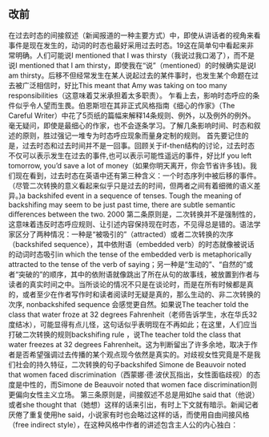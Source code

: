 ## 改前

在过去时态的间接叙述（新闻报道的一种主要方式）中，即使从讲话者的视角来看事件是现在发生的，动词的时态也最好采用过去时态。19这在简单句中看起来非常明确。人们可能说I mentioned that I was thirsty（我说过我口渴了），而不是说I mentioned that I am thirsty，即使我在“说”（mentioned）的时候确实是说I am thirsty。后移不但经常发生在某人说起过去的某件事时，也发生某个命题在过去被广泛相信时，好比This meant that Amy was taking on too many responsibilities（这意味着艾米承担着太多职责）。
乍看上去，影响时态呼应的条件似乎令人望而生畏。伯恩斯坦在其非正式风格指南《细心的作家》（The Careful Writer）中花了5页纸的篇幅来解释14条规则、例外，以及例外的例外。毫无疑问，即使是最细心的作家，也不会逐条学习。了解几条影响时间、时态和叙述的原则，胜过强记一堆专为时态呼应现象而量身定制的规则。
首先要记住的是，过去时态和过去时间并不是一回事。回顾关于if-then结构的讨论，过去时态不仅可以表示发生在过去的事件,也可以表示可能性遥远的事件，好比If you left tomorrow, you’d save a lot of money（如果你明天离开，你会节省许多钱)。我们现在看到，过去时态在英语中还有第三种含义：一个时态序列中被后移的事件。（尽管二次转换的意义看起来似乎只是过去的时间，但两者之间有着细微的语义差异。)a backshifed event in a sequence of tenses. Tough the meaning of backshifing may seem to be just past time, there are subtle semantic diﬀerences between the two. 2000
第二条原则是，二次转换并不是强制性的，这意味着违反时态呼应规则、让引述内容保持现在时态，不见得总是错的。语法学家区分了两种情况：一种是“被吸引的”（attracted）或者二次转换的次序（backshifed sequence），其中依附语（embedded verb）的时态就像被说话的动词时态吸引in which the tense of the embedded verb is metaphorically attracted to the tense of the verb of saying；另一种是“生动的”、“自然的”或者“突破的”的顺序，其中的依附语就像跳出了所在从句的故事线，被放置到作者与读者的真实时间之中。当所谈论的情况不只是在谈论时，而是在所有时候都是真的，或者至少在作者写作时和读者阅读时无疑是真的，那么生动的、非二次转换的次序, nonbackshifed sequence 会感觉更自然。如果说The teacher told the class that water froze at 32 degrees Fahrenheit（老师告诉学生，水在华氏32度结冰），可能显得有点儿怪，这句话似乎表明现在不再如此；在这里，人们应当打破二次转换的规则backshifing rule ，说The teacher told the class that water freezes at 32 degrees Fahrenheit。这为判断留出了许多余地，取决于作者是否希望强调过去传播的某个观点现今依然是真实的。对歧视女性究竟是不是我们社会的持久特征，二次转换的句子backshifed Simone de Beauvoir noted that women faced discrimination（西蒙娜·德·波伏瓦指出，女性面临歧视）的态度是中性的，而Simone de Beauvoir noted that women face discrimination则更偏向女性主义立场。
第三条原则是，间接叙述不总是用如he said that（他说）或者she thought that（她想）这样的话来引出，有时上下文就有暗示。新闻记者厌倦了重复使用he said，小说家有时也会略过这样的话，而使用自由间接风格（free indirect style），在这种风格中作者的讲述包含主人公的内心独白：
